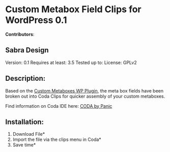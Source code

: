 # Custom Metabox Field Clips for WordPress 0.1

**Contributors**:

## Sabra Design

Version: 0.1 Requires at least: 3.5
Tested up to:
License: GPLv2

## Description:

Based on the [Custom Metaboxes WP Plugin](https://github.com/WebDevStudios/Custom-Metaboxes-and-Fields-for-WordPress), the meta box fields have been broken out into Coda Clips for quicker assembly of your custom metaboxes.

Find information on Coda IDE here: [CODA by Panic](https://panic.com/coda/)

## Installation: 

1. Download File*
1. Import the file via the clips menu in Coda*
1. Save time*


